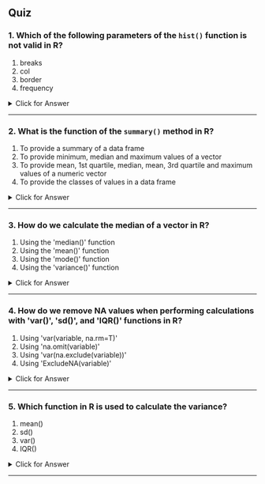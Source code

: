 ## Quiz


### 1. Which of the following parameters of the `hist()` function is not valid in R?

1. breaks
1. col
1. border
1. frequency
<details><summary>Click for Answer</summary>

#### Answer

4.  frequency

> The 'frequency' parameter is not valid in the hist() function in R. The function accepts parameters like 'breaks', 'col' and 'border' among others.</details>

---


### 2. What is the function of the `summary()` method in R?

1. To provide a summary of a data frame
1. To provide minimum, median and maximum values of a vector
1. To provide mean, 1st quartile, median, mean, 3rd quartile and maximum values of a numeric vector
1. To provide the classes of values in a data frame
<details><summary>Click for Answer</summary>

#### Answer

3.  To provide mean, 1st quartile, median, mean, 3rd quartile and maximum values of a numeric vector

> The `summary()` method in R calculates the minimum, 1st quartile, median, mean, 3rd quartile, and maximum values of a numeric vector.</details>

---


### 3. How do we calculate the median of a vector in R?

1. Using the 'median()' function
1. Using the 'mean()' function
1. Using the 'mode()' function
1. Using the 'variance()' function
<details><summary>Click for Answer</summary>

#### Answer

1.  Using the 'median()' function

> The 'median()' function is used in R to calculate the median of a numeric vector.</details>

---


### 4. How do we remove NA values when performing calculations with 'var()', 'sd()', and 'IQR()' functions in R?

1. Using 'var(variable, na.rm=T)'
1. Using 'na.omit(variable)'
1. Using 'var(na.exclude(variable))'
1. Using 'ExcludeNA(variable)'
<details><summary>Click for Answer</summary>

#### Answer

1.  Using 'var(variable, na.rm=T)'

> By adding the parameter 'na.rm=T' when calling the 'var()', 'sd()', and 'IQR()' functions, it tells the function to exclude NA values when performing the calculation.</details>

---


### 5. Which function in R is used to calculate the variance?

1. mean()
1. sd()
1. var()
1. IQR()
<details><summary>Click for Answer</summary>

#### Answer

3.  var()

> The function used to calculate the variance in R is var().</details>

---

